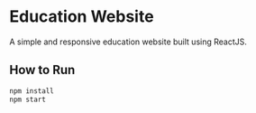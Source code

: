 # Education Website

A simple and responsive education website built using ReactJS.

## How to Run

```bash
npm install
npm start
